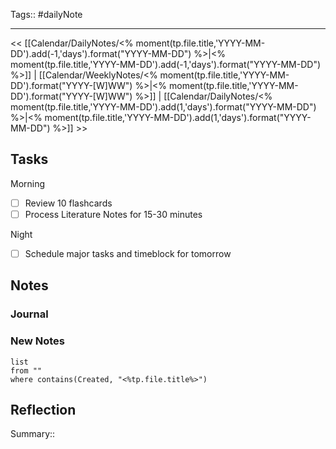 Tags:: #dailyNote
___

<< [[Calendar/DailyNotes/<% moment(tp.file.title,'YYYY-MM-DD').add(-1,'days').format("YYYY-MM-DD") %>|<% moment(tp.file.title,'YYYY-MM-DD').add(-1,'days').format("YYYY-MM-DD") %>]] | [[Calendar/WeeklyNotes/<% moment(tp.file.title,'YYYY-MM-DD').format("YYYY-[W]WW") %>|<% moment(tp.file.title,'YYYY-MM-DD').format("YYYY-[W]WW") %>]] | [[Calendar/DailyNotes/<% moment(tp.file.title,'YYYY-MM-DD').add(1,'days').format("YYYY-MM-DD") %>|<% moment(tp.file.title,'YYYY-MM-DD').add(1,'days').format("YYYY-MM-DD") %>]] >> 
## Tasks
Morning
- [ ] Review 10 flashcards
- [ ] Process Literature Notes for 15-30 minutes

Night
- [ ] Schedule major tasks and timeblock for tomorrow
## Notes
### Journal
### New Notes
```dataview
list
from ""
where contains(Created, "<%tp.file.title%>")
```
## Reflection
Summary::